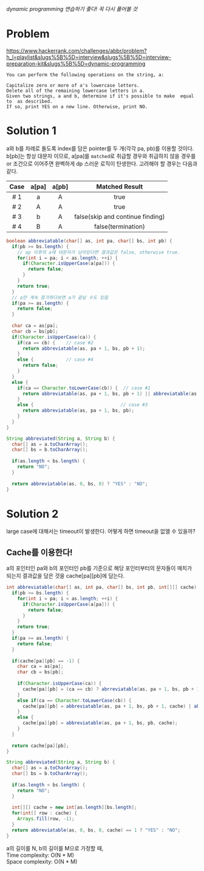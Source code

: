 _dynamic programming 연습하기 좋다! 꼭 다시 풀어볼 것_

# Problem
https://www.hackerrank.com/challenges/abbr/problem?h_l=playlist&slugs%5B%5D=interview&slugs%5B%5D=interview-preparation-kit&slugs%5B%5D=dynamic-programming
```
You can perform the following operations on the string, a:

Capitalize zero or more of a's lowercase letters.
Delete all of the remaining lowercase letters in a.
Given two strings, a and b, determine if it's possible to make  equal to  as described. 
If so, print YES on a new line. Otherwise, print NO.
```

# Solution 1

a와 b를 차례로 돌도록 index를 담은 pointer를 두 개(각각 pa, pb)를 이용할 것이다.
b[pb]는 항상 대문자 이므로, a[pa]를 `matched`로 취급할 경우와 취급하지 않을 경우를 or 조건으로 이어주면 완벽하게 dp 스러운 로직이 탄생한다.
고려해야 할 경우는 다음과 같다.

| Case | a[pa] | a[pb] | Matched Result |
|:----:|:-----:|:-----:|:------:|
| # 1  |  a    |   A   | true || false |
| # 2  |  A    |   A   | true |
| # 3  |  b    |   A   | false(skip and continue finding) |
| # 4  |  B    |   A   | false(termination) |

```java
boolean abbreviatable(char[] as, int pa, char[] bs, int pb) {
  if(pb >= bs.length) {
    // ap 이후의 a에 대문자가 남아있다면 결과값은 false, otherwise true.
    for(int i = pa; i < as.length; ++i) {
      if(Character.isUpperCase(a[pa])) {
        return false;
      }
    }
    return true;
  }
  // a만 계속 증가하다보면 a가 끝날 수도 있음
  if(pa >= as.length) {
    return false;
  }
  
  char ca = as[pa];
  char cb = bs[pb];
  if(Character.isUpperCase(ca)) {
    if(ca == cb) {    // case #2
      return abbreviatable(as, pa + 1, bs, pb + 1);
    }
    else {            // case #4
      return false;
    }
  }
  else {
    if(ca == Character.toLowerCase(cb)) {  // case #1
      return abbreviatable(as, pa + 1, bs, pb + 1) || abbreviatable(as, pa + 1, bs, pb);
    }
    else {                                // case #3
      return abbreviatable(as, pa + 1, bs, pb);
    }
  }
}

String abbreviated(String a, String b) {
  char[] as = a.toCharArray();
  char[] bs = b.toCharArray();
  
  if(as.length < bs.length) {
    return "NO";
  }
  
  return abbreviatable(as, 0, bs, 0) ? "YES" : "NO";
}

```

# Solution 2
large case에 대해서는 timeout이 발생한다.
어떻게 하면 timeout을 없앨 수 있을까?

## Cache를 이용한다!
a의 포인터인 pa와 b의 포인터인 pb를 기준으로 해당 포인터부터의 문자들이 매치가 되는지 결과값을 담은 것을 cache[pa][pb]에 담는다.

```java
int abbreviatable(char[] as, int pa, char[] bs, int pb, int[][] cache) {
  if(pb >= bs.length) {
    for(int i = pa; i < as.length; ++i) {
      if(Character.isUpperCase(a[pa])) {
        return false;
      }
    }
    return true;
  }
  if(pa >= as.length) {
    return false;
  }
  
  if(cache[pa][pb] == -1) {
    char ca = as[pa];
    char cb = bs[pb];
    
    if(Character.isUpperCase(ca)) {
      cache[pa][pb] = (ca == cb) ? abrreviatable(as, pa + 1, bs, pb + 1, cache) : 0;
    } 
    else if(ca == Character.toLowerCase(cb)) {
      cache[pa][pb] = abbreviatable(as, pa + 1, bs, pb + 1, cache) | abbreviatable(as, pa + 1, bs, pb, cache);
    }
    else {
      cache[pa][pb] = abbreviatable(as, pa + 1, bs, pb, cache);
    }
  }
  
  return cache[pa][pb];
}

String abbreviated(String a, String b) {
  char[] as = a.toCharArray();
  char[] bs = b.toCharArray();
  
  if(as.length < bs.length) {
    return "NO";
  }
  
  int[][] cache = new int[as.length][bs.length];
  for(int[] row : cache) {
    Arrays.fill(row, -1);
  }
  return abbreviatable(as, 0, bs, 0, cache) == 1 ? "YES" : "NO";
}
```
a의 길이를 N, b의 길이를 M으로 가정할 때,<br/>
Time complexity: O(N * M)<br/>
Space complexity: O(N * M)
